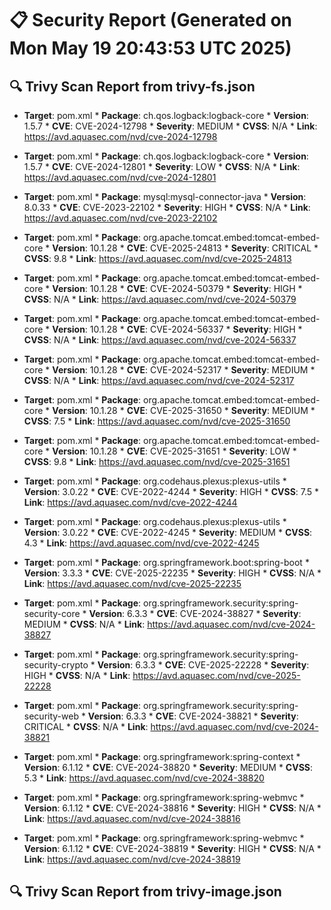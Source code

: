 # 📋 Security Report (Generated on Mon May 19 20:43:53 UTC 2025)

## 🔍 Trivy Scan Report from trivy-fs.json
* **Target**: pom.xml
        * **Package**: ch.qos.logback:logback-core
        * **Version**: 1.5.7
        * **CVE**: CVE-2024-12798
        * **Severity**: MEDIUM
        * **CVSS**: N/A
        * **Link**: https://avd.aquasec.com/nvd/cve-2024-12798
        
* **Target**: pom.xml
        * **Package**: ch.qos.logback:logback-core
        * **Version**: 1.5.7
        * **CVE**: CVE-2024-12801
        * **Severity**: LOW
        * **CVSS**: N/A
        * **Link**: https://avd.aquasec.com/nvd/cve-2024-12801
        
* **Target**: pom.xml
        * **Package**: mysql:mysql-connector-java
        * **Version**: 8.0.33
        * **CVE**: CVE-2023-22102
        * **Severity**: HIGH
        * **CVSS**: N/A
        * **Link**: https://avd.aquasec.com/nvd/cve-2023-22102
        
* **Target**: pom.xml
        * **Package**: org.apache.tomcat.embed:tomcat-embed-core
        * **Version**: 10.1.28
        * **CVE**: CVE-2025-24813
        * **Severity**: CRITICAL
        * **CVSS**: 9.8
        * **Link**: https://avd.aquasec.com/nvd/cve-2025-24813
        
* **Target**: pom.xml
        * **Package**: org.apache.tomcat.embed:tomcat-embed-core
        * **Version**: 10.1.28
        * **CVE**: CVE-2024-50379
        * **Severity**: HIGH
        * **CVSS**: N/A
        * **Link**: https://avd.aquasec.com/nvd/cve-2024-50379
        
* **Target**: pom.xml
        * **Package**: org.apache.tomcat.embed:tomcat-embed-core
        * **Version**: 10.1.28
        * **CVE**: CVE-2024-56337
        * **Severity**: HIGH
        * **CVSS**: N/A
        * **Link**: https://avd.aquasec.com/nvd/cve-2024-56337
        
* **Target**: pom.xml
        * **Package**: org.apache.tomcat.embed:tomcat-embed-core
        * **Version**: 10.1.28
        * **CVE**: CVE-2024-52317
        * **Severity**: MEDIUM
        * **CVSS**: N/A
        * **Link**: https://avd.aquasec.com/nvd/cve-2024-52317
        
* **Target**: pom.xml
        * **Package**: org.apache.tomcat.embed:tomcat-embed-core
        * **Version**: 10.1.28
        * **CVE**: CVE-2025-31650
        * **Severity**: MEDIUM
        * **CVSS**: 7.5
        * **Link**: https://avd.aquasec.com/nvd/cve-2025-31650
        
* **Target**: pom.xml
        * **Package**: org.apache.tomcat.embed:tomcat-embed-core
        * **Version**: 10.1.28
        * **CVE**: CVE-2025-31651
        * **Severity**: LOW
        * **CVSS**: 9.8
        * **Link**: https://avd.aquasec.com/nvd/cve-2025-31651
        
* **Target**: pom.xml
        * **Package**: org.codehaus.plexus:plexus-utils
        * **Version**: 3.0.22
        * **CVE**: CVE-2022-4244
        * **Severity**: HIGH
        * **CVSS**: 7.5
        * **Link**: https://avd.aquasec.com/nvd/cve-2022-4244
        
* **Target**: pom.xml
        * **Package**: org.codehaus.plexus:plexus-utils
        * **Version**: 3.0.22
        * **CVE**: CVE-2022-4245
        * **Severity**: MEDIUM
        * **CVSS**: 4.3
        * **Link**: https://avd.aquasec.com/nvd/cve-2022-4245
        
* **Target**: pom.xml
        * **Package**: org.springframework.boot:spring-boot
        * **Version**: 3.3.3
        * **CVE**: CVE-2025-22235
        * **Severity**: HIGH
        * **CVSS**: N/A
        * **Link**: https://avd.aquasec.com/nvd/cve-2025-22235
        
* **Target**: pom.xml
        * **Package**: org.springframework.security:spring-security-core
        * **Version**: 6.3.3
        * **CVE**: CVE-2024-38827
        * **Severity**: MEDIUM
        * **CVSS**: N/A
        * **Link**: https://avd.aquasec.com/nvd/cve-2024-38827
        
* **Target**: pom.xml
        * **Package**: org.springframework.security:spring-security-crypto
        * **Version**: 6.3.3
        * **CVE**: CVE-2025-22228
        * **Severity**: HIGH
        * **CVSS**: N/A
        * **Link**: https://avd.aquasec.com/nvd/cve-2025-22228
        
* **Target**: pom.xml
        * **Package**: org.springframework.security:spring-security-web
        * **Version**: 6.3.3
        * **CVE**: CVE-2024-38821
        * **Severity**: CRITICAL
        * **CVSS**: N/A
        * **Link**: https://avd.aquasec.com/nvd/cve-2024-38821
        
* **Target**: pom.xml
        * **Package**: org.springframework:spring-context
        * **Version**: 6.1.12
        * **CVE**: CVE-2024-38820
        * **Severity**: MEDIUM
        * **CVSS**: 5.3
        * **Link**: https://avd.aquasec.com/nvd/cve-2024-38820
        
* **Target**: pom.xml
        * **Package**: org.springframework:spring-webmvc
        * **Version**: 6.1.12
        * **CVE**: CVE-2024-38816
        * **Severity**: HIGH
        * **CVSS**: N/A
        * **Link**: https://avd.aquasec.com/nvd/cve-2024-38816
        
* **Target**: pom.xml
        * **Package**: org.springframework:spring-webmvc
        * **Version**: 6.1.12
        * **CVE**: CVE-2024-38819
        * **Severity**: HIGH
        * **CVSS**: N/A
        * **Link**: https://avd.aquasec.com/nvd/cve-2024-38819
        

## 🔍 Trivy Scan Report from trivy-image.json

